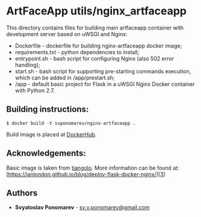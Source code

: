 # ArtFaceApp utils/nginx_artfaceapp

This directory contains files for building main artfaceapp container with development server based on uWSGI and Nginx:

- Dockerfile - dockerfile for building nginx-artfaceapp docker image;
- requirements.txt - python dependencies to install;
- entrypoint.sh - bash script for configuring Nginx (also 502 error handling);
- start.sh - bash script for supporting pre-starting commands execution, which can be added in /app/prestart.sh;
- /app - default basic project for Flask in a uWSGI Nginx Docker container with Python 2.7.

## Building instructions:
```
$ docker build -t svponomarev/nginx-artfaceapp .
```

Build image is placed at [DockerHub][1].

## Acknowledgements:

Basic image is taken from [tiangolo][2].
More information can be found at: [https://ianlondon.github.io/blog/deploy-flask-docker-nginx/][3]

## Authors

* **Svyatoslav Ponomarev** - sv.v.ponomarev@gmail.com

[1]: https://hub.docker.com/r/svponomarev/nginx-artfaceapp/
[2]: https://github.com/tiangolo/uwsgi-nginx-docker
[3]: https://ianlondon.github.io/blog/deploy-flask-docker-nginx/
